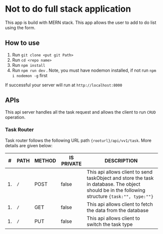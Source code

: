 # Not to do full stack application

This app is build with MERN stack.
This app allows the user to add to do list using the form.

## How to use

1. Run `git clone <put git Path>`
2. Run `cd <repo name> `
3. Run `npm install`
4. Run `npm run dev` . Note, you must have nodemon installed, if not run `npm i nodemon -g` first

If successful your server will run at `http://localhost:8000`

## APIs

This api server handles all the task request and allows the client to run `CRUD` operation.

### Task Router

Task router follows the following URL path `{rooturl}/api/vv1/task`. More details are given below:

| #   | PATH | METHOD | IS PRIVATE | DESCRIPTION                                                                                                                                    |
| --- | ---- | ------ | ---------- | ---------------------------------------------------------------------------------------------------------------------------------------------- |
| 1.  | `/`  | POST   | false      | This api allows client to send taskObject and store the task in database. The object should be in the following structure `{task:"", type:""}` |
| 1.  | `/`  | GET    | false      | This api allows client to fetch the data from the database                                                                                     |
| 1.  | `/`  | PUT    | false      | This api allows client to switch the task type                                                                                                 |
